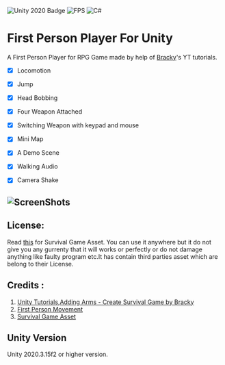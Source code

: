 ![Unity 2020 Badge](https://img.shields.io/badge/Unity-2020-blue)
![FPS](https://img.shields.io/badge/FPS-for%20Unity-blue)
![C#](https://img.shields.io/badge/C-%23-lightgrey)
# First Person Player For Unity

A First Person Player for RPG Game made by help of [Bracky]()'s YT tutorials.

- [x] Locomotion
- [x] Jump
- [x] Head Bobbing
- [x] Four Weapon Attached
- [x] Switching Weapon with keypad and mouse
- [x] Mini Map
- [x] A Demo Scene
- [x] Walking Audio 
- [x] Camera Shake


## ![ScreenShots]("Screenshots/Screenshot1.png")

## License:
Read [this](https://devassets.com/guidelines/) for Survival Game Asset.
You can use it anywhere but it do not give you any gurrenty that it will works or perfectly or do not damage anything like faulty program etc.It has contain third parties asset which are belong to their License.

## Credits :
1. [Unity Tutorials,Adding Arms - Create Survival Game by Bracky ](https://www.youtube.com/watch?v=OUQuHf8M9XQ)
2. [First Person Movement](https://www.youtube.com/watch?v=_QajrabyTJc)
3. [Survival Game Asset](https://devassets.com/assets/survival-game-assets/)


## Unity Version
Unity 2020.3.15f2 or higher version.

